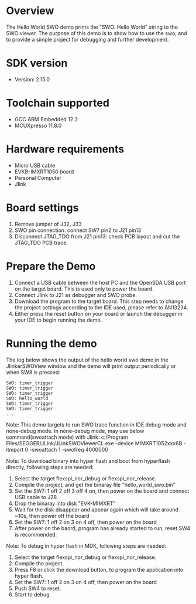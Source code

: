 Overview
========
The Hello World SWO demo prints the "SWO: Hello World" string to the SWO viewer. The purpose of this demo is to
show how to use the swo, and to provide a simple project for debugging and further development.

SDK version
===========
- Version: 2.15.0

Toolchain supported
===================
- GCC ARM Embedded  12.2
- MCUXpresso  11.8.0

Hardware requirements
=====================
- Micro USB cable
- EVKB-IMXRT1050 board
- Personal Computer
- Jlink

Board settings
==============
1. Remove jumper of J32, J33
2. SWO pin connection: connect SW7 pin2 to J21 pin13
3. Disconnect JTAG_TDO from J21 pin13: check PCB layout and cut the JTAG_TDO PCB trace.

Prepare the Demo
================
1.  Connect a USB cable between the host PC and the OpenSDA USB port on the target board. This is used only to power the board.
2.  Connect Jlink to J21 as debugger and SWO probe.
3.  Download the program to the target board. This step needs to change the project settings according to the IDE used, please refer to AN13234.
4.  Either press the reset button on your board or launch the debugger in your IDE to begin running the demo.

Running the demo
================
The log below shows the output of the hello world swo demo in the JlinkerSWOView window and the demo will print output periodically or when SW8 is pressed:
~~~~~~~~~~~~~~~~~~~~~~~~~~~~~~~~~~~
SWO: timer_trigger
SWO: timer_trigger
SWO: timer_trigger
SWO: hello_world
SWO: timer_trigger
SWO: timer_trigger
...
~~~~~~~~~~~~~~~~~~~~~~~~~~~~~~~~~~~

Note:
   This demo targets to run SWO trace function in IDE debug mode and none-debug mode.
   In none-debug mode, may use below command(swoattach mode) with Jlink:
   c:/Program Files/SEGGER/JLink/JLinkSWOViewerCL.exe -device MIMXRT1052xxx6B -itmport 0 -swoattach 1 -swofreq 4000000

Note:
To download binary into hyper flash and boot from hyperflash directly, following steps are needed:
1. Select the target flexspi_nor_debug or flexspi_nor_release.
2. Compile the project, and get the binaray file "hello_world_swo.bin"
3. Set the SW7: 1 off 2 off 3 off 4 on, then power on the board and connect USB cable to J28
4. Drop the binaray into disk "EVK-MIMXRT"
5. Wait for the disk disappear and appear again which will take around ~10s, then power off the board
6. Set the SW7: 1 off 2 on 3 on 4 off, then power on the board
7. After power on the baord, program has already started to run, reset SW4 is recommended. 
 
Note:
To debug in hyper flash in MDK, following steps are needed:
1. Select the target flexspi_nor_debug or flexspi_nor_release.
2. Compile the project.
3. Press F8 or click the download button, to program the application into hyper flash.
4. Set the SW7: 1 off 2 on 3 on 4 off, then power on the board
5. Push SW4 to reset.
6. Start to debug.



